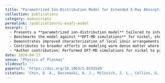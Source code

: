 ```yaml
---
title: "Parametrized Ion‑Distribution Model for Extended X‑Ray Absorption Fine Structure in Warm Dense Nickel Plasmas"
collection: publications
category: manuscripts
permalink: /publication/ni-exafs-model
excerpt: |
  - Presents a **parametrized ion-distribution model** tailored to interpret **EXAFS spectra** in **warm dense nickel (Ni) plasmas**, including conditions near ~100 GPa and high temperatures.
  - Benchmarks the model against **DFT-MD simulations** for nickel, showing accurate agreement in ion structure factors and correlation lengths—critical for x-ray diagnostics in high-energy-density experiments :contentReference[oaicite:1]{index=1}.
  - Demonstrates improved characterization of local ionic arrangements in Ni under extreme conditions, enabling more precise interpretation of experimental spectra.
  - Contributes to broader efforts in modeling warm dense matter where nickel is a proxy or component in astrophysical and inertial confinement fusion contexts.
  - *Author contribution: Performed DFT‑MD simulations for nickel to provide structural inputs used in model development.*
date: 2024-04-17
venue: "Physics of Plasmas"
slidesurl: ''
paperurl: 'https://doi.org/10.1063/5.0191549'
citation: 'Chin, D. A., Baczewski, A. J., Milovich, J. L., Collins, G. W., Hu, S. X., **Ghosh, M.**, & others (2024). “Parametrized ion‑distribution model for extended X‑ray absorption fine structure in warm dense nickel plasmas.” *Phys. Plasmas*, 31, 042708.'
---
```

